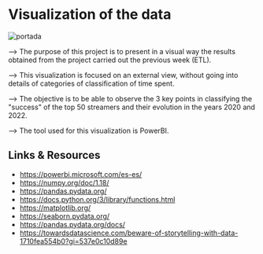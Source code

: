 # Visualization of the data

![portada](https://blog.twitch.tv/assets/uploads/01-twitch-logo.jpg)


--> The purpose of this project is to present in a visual way the results obtained from the project carried out the previous week (ETL).

--> This visualization is focused on an external view, without going into details of categories of classification of time spent.

--> The objective is to be able to observe the 3 key points in classifying the "success" of the top 50 streamers and their evolution in the years 2020 and 2022.

--> The tool used for this visualization is PowerBI.



## Links & Resources

- https://powerbi.microsoft.com/es-es/
- <https://numpy.org/doc/1.18/>
- <https://pandas.pydata.org/>
- https://docs.python.org/3/library/functions.html
- https://matplotlib.org/
- https://seaborn.pydata.org/
- https://pandas.pydata.org/docs/
- https://towardsdatascience.com/beware-of-storytelling-with-data-1710fea554b0?gi=537e0c10d89e
